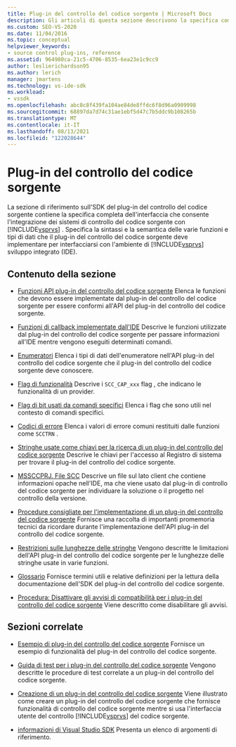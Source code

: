 ```yaml
---
title: Plug-in del controllo del codice sorgente | Microsoft Docs
description: Gli articoli di questa sezione descrivono la specifica completa dell'interfaccia che consente l'integrazione dei sistemi di controllo del codice sorgente con Visual Studio.
ms.custom: SEO-VS-2020
ms.date: 11/04/2016
ms.topic: conceptual
helpviewer_keywords:
- source control plug-ins, reference
ms.assetid: 964980ca-21c5-4706-8535-6ea23e1c9cc9
author: leslierichardson95
ms.author: lerich
manager: jmartens
ms.technology: vs-ide-sdk
ms.workload:
- vssdk
ms.openlocfilehash: abc8c8f439fa104ae84de8ffdc6f8d96a0909998
ms.sourcegitcommit: 68897da7d74c31ae1ebf5d47c7b5ddc9b108265b
ms.translationtype: MT
ms.contentlocale: it-IT
ms.lasthandoff: 08/13/2021
ms.locfileid: "122028644"
---
```

# <a name="source-control-plug-ins"></a>Plug-in del controllo del codice sorgente
La sezione di riferimento sull'SDK del plug-in del controllo del codice sorgente contiene la specifica completa dell'interfaccia che consente l'integrazione dei sistemi di controllo del codice sorgente con [!INCLUDE[vsprvs](../code-quality/includes/vsprvs_md.md)] . Specifica la sintassi e la semantica delle varie funzioni e tipi di dati che il plug-in del controllo del codice sorgente deve implementare per interfacciarsi con l'ambiente di [!INCLUDE[vsprvs](../code-quality/includes/vsprvs_md.md)] sviluppo integrato (IDE).

## <a name="in-this-section"></a>Contenuto della sezione
- [Funzioni API plug-in del controllo del codice sorgente](../extensibility/source-control-plug-in-api-functions.md) Elenca le funzioni che devono essere implementate dal plug-in del controllo del codice sorgente per essere conformi all'API del plug-in del controllo del codice sorgente.

- [Funzioni di callback implementate dall'IDE](../extensibility/callback-functions-implemented-by-the-ide.md) Descrive le funzioni utilizzate dal plug-in del controllo del codice sorgente per passare informazioni all'IDE mentre vengono eseguiti determinati comandi.

- [Enumeratori](../extensibility/enumerators.md) Elenca i tipi di dati dell'enumeratore nell'API plug-in del controllo del codice sorgente che il plug-in del controllo del codice sorgente deve conoscere.

- [Flag di funzionalità](../extensibility/capability-flags.md) Descrive i `SCC_CAP_xxx` flag , che indicano le funzionalità di un provider.

- [Flag di bit usati da comandi specifici](../extensibility/bitflags-used-by-specific-commands.md) Elenca i flag che sono utili nel contesto di comandi specifici.

- [Codici di errore](../extensibility/error-codes.md) Elenca i valori di errore comuni restituiti dalle funzioni come `SCCTRN` .

- [Stringhe usate come chiavi per la ricerca di un plug-in del controllo del codice sorgente](../extensibility/strings-used-as-keys-for-finding-a-source-control-plug-in.md) Descrive le chiavi per l'accesso al Registro di sistema per trovare il plug-in del controllo del codice sorgente.

- [MSSCCPRJ. File SCC](../extensibility/mssccprj-scc-file.md) Descrive un file sul lato client che contiene informazioni opache nell'IDE, ma che viene usato dal plug-in di controllo del codice sorgente per individuare la soluzione o il progetto nel controllo della versione.

- [Procedure consigliate per l'implementazione di un plug-in del controllo del codice sorgente](../extensibility/best-practices-for-implementing-a-source-control-plug-in.md) Fornisce una raccolta di importanti promemoria tecnici da ricordare durante l'implementazione dell'API plug-in del controllo del codice sorgente.

- [Restrizioni sulle lunghezze delle stringhe](../extensibility/restrictions-on-string-lengths.md) Vengono descritte le limitazioni dell'API plug-in del controllo del codice sorgente per le lunghezze delle stringhe usate in varie funzioni.

- [Glossario](../extensibility/source-control-plug-in-glossary.md) Fornisce termini utili e relative definizioni per la lettura della documentazione dell'SDK del plug-in del controllo del codice sorgente.

- [Procedura: Disattivare gli avvisi di compatibilità per i plug-in del controllo del codice sorgente](../extensibility/how-to-turn-off-compatibility-warnings-for-source-control-plug-ins.md) Viene descritto come disabilitare gli avvisi.

## <a name="related-sections"></a>Sezioni correlate
- [Esempio di plug-in del controllo del codice sorgente](https://www.microsoft.com/download/details.aspx?id=55984) Fornisce un esempio di funzionalità del plug-in del controllo del codice sorgente.

- [Guida di test per i plug-in del controllo del codice sorgente](../extensibility/internals/test-guide-for-source-control-plug-ins.md) Vengono descritte le procedure di test correlate a un plug-in del controllo del codice sorgente.

- [Creazione di un plug-in del controllo del codice sorgente](../extensibility/internals/creating-a-source-control-plug-in.md) Viene illustrato come creare un plug-in del controllo del codice sorgente che fornisce funzionalità di controllo del codice sorgente mentre si usa l'interfaccia utente del controllo [!INCLUDE[vsprvs](../code-quality/includes/vsprvs_md.md)] del codice sorgente.

- [informazioni di Visual Studio SDK](../extensibility/visual-studio-sdk-reference.md) Presenta un elenco di argomenti di riferimento.
